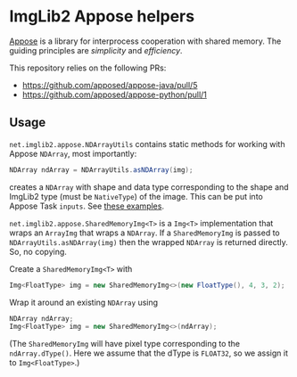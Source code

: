 # ImgLib2 Appose helpers

[Appose](https://github.com/apposed/appose) is a library for interprocess cooperation with shared memory.
The guiding principles are *simplicity* and *efficiency*.

This repository relies on the following PRs:
* https://github.com/apposed/appose-java/pull/5
* https://github.com/apposed/appose-python/pull/1

## Usage

`net.imglib2.appose.NDArrayUtils` contains static methods for working with Appose `NDArray`, most importantly:
```java
NDArray ndArray = NDArrayUtils.asNDArray(img);
```
creates a `NDArray` with shape and data type corresponding to the shape and
ImgLib2 type (must be `NativeType`) of the image.
This can be put into Appose Task `inputs`.
See [these examples](https://github.com/imglib/imglib2-appose/blob/6ae502b919588b880fe1b30700b914d3733407a3/src/test/java/net/imglib2/appose/SharedMemoryImgExamples.java).

`net.imglib2.appose.SharedMemoryImg<T>` is a `Img<T>` implementation that wraps an `ArrayImg` that wraps a `NDArray`.
If a `SharedMemoryImg` is passed to `NDArrayUtils.asNDArray(img)` then the wrapped `NDArray` is returned directly. So, no copying.

Create a `SharedMemoryImg<T>` with
```java
Img<FloatType> img = new SharedMemoryImg<>(new FloatType(), 4, 3, 2);
```

Wrap it around an existing `NDArray` using 
```java
NDArray ndArray;
Img<FloatType> img = new SharedMemoryImg<>(ndArray);
```
(The `SharedMemoryImg` will have pixel type corresponding to the
`ndArray.dType()`. Here we assume that the dType is `FLOAT32`, so we assign it
to `Img<FloatType>`.)

